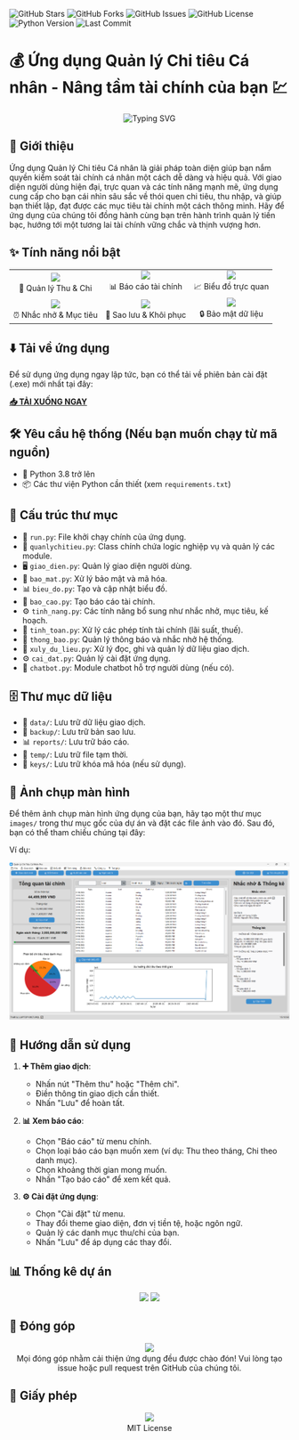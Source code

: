 ![GitHub Stars](https://img.shields.io/github/stars/Chieenslee/Quan_ly_chi_tieu?style=social)
![GitHub Forks](https://img.shields.io/github/forks/Chieenslee/Quan_ly_chi_tieu?style=social)
![GitHub Issues](https://img.shields.io/github/issues/Chieenslee/Quan_ly_chi_tieu?style=social)
![GitHub License](https://img.shields.io/github/license/Chieenslee/Quan_ly_chi_tieu?style=social)
![Python Version](https://img.shields.io/badge/python-3.8%2B-blue?style=social)
![Last Commit](https://img.shields.io/github/last-commit/Chieenslee/Quan_ly_chi_tieu?style=social)

# 💰 Ứng dụng Quản lý Chi tiêu Cá nhân - Nâng tầm tài chính của bạn 💹

<div align="center">
  <img src="https://readme-typing-svg.herokuapp.com?font=Fira+Code&weight=500&size=40&pause=1000&color=2E8B57&center=true&vCenter=true&width=900&height=100&lines=Quản+lý+chi+tiêu+thông+minh;Theo+dõi+thu+chi+hiệu+quả;Đạt+mục+tiêu+tài+chính" alt="Typing SVG" />
</div>

## 🚀 Giới thiệu

Ứng dụng Quản lý Chi tiêu Cá nhân là giải pháp toàn diện giúp bạn nắm quyền kiểm soát tài chính cá nhân một cách dễ dàng và hiệu quả. Với giao diện người dùng hiện đại, trực quan và các tính năng mạnh mẽ, ứng dụng cung cấp cho bạn cái nhìn sâu sắc về thói quen chi tiêu, thu nhập, và giúp bạn thiết lập, đạt được các mục tiêu tài chính một cách thông minh. Hãy để ứng dụng của chúng tôi đồng hành cùng bạn trên hành trình quản lý tiền bạc, hướng tới một tương lai tài chính vững chắc và thịnh vượng hơn.

## ✨ Tính năng nổi bật

<div align="center">
  <table>
    <tr>
      <td align="center">
        <img src="https://media.giphy.com/media/3o7bu3XilJ5BOiSGic/giphy.gif" width="100">
        <br>
        💸 Quản lý Thu & Chi
      </td>
      <td align="center">
        <img src="https://media.giphy.com/media/3o7bu8mNhroP0zQqME/giphy.gif" width="100">
        <br>
        📊 Báo cáo tài chính
      </td>
      <td align="center">
        <img src="https://media.giphy.com/media/3o7bu6zLWXjFCio9Je/giphy.gif" width="100">
        <br>
        📈 Biểu đồ trực quan
      </td>
    </tr>
    <tr>
      <td align="center">
        <img src="https://media.giphy.com/media/3o7bu4D1J6zB3QMA7S/giphy.gif" width="100">
        <br>
        ⏰ Nhắc nhở & Mục tiêu
      </td>
      <td align="center">
        <img src="https://media.giphy.com/media/3o7bu5X6X6X6X6X6X6/giphy.gif" width="100">
        <br>
        💾 Sao lưu & Khôi phục
      </td>
      <td align="center">
        <img src="https://media.giphy.com/media/3o7bu6zLWXjFCio9Je/giphy.gif" width="100">
        <br>
        🔒 Bảo mật dữ liệu
      </td>
    </tr>
  </table>
</div>

## ⬇️ Tải về ứng dụng

Để sử dụng ứng dụng ngay lập tức, bạn có thể tải về phiên bản cài đặt (.exe) mới nhất tại đây:

**[📥 TẢI XUỐNG NGAY](ĐIỀN_LIÊN_KẾT_TẢI_VỀ_FILE_EXE_CỦA_BẠN_VÀO_ĐÂY)**

## 🛠️ Yêu cầu hệ thống (Nếu bạn muốn chạy từ mã nguồn)

-   🐍 Python 3.8 trở lên
-   📦 Các thư viện Python cần thiết (xem `requirements.txt`)

## 📂 Cấu trúc thư mục

-   🏃 `run.py`: File khởi chạy chính của ứng dụng.
-   🧠 `quanlychitieu.py`: Class chính chứa logic nghiệp vụ và quản lý các module.
-   🖥️ `giao_dien.py`: Quản lý giao diện người dùng.
-   🔐 `bao_mat.py`: Xử lý bảo mật và mã hóa.
-   📊 `bieu_do.py`: Tạo và cập nhật biểu đồ.
-   📑 `bao_cao.py`: Tạo báo cáo tài chính.
-   ⚙️ `tinh_nang.py`: Các tính năng bổ sung như nhắc nhở, mục tiêu, kế hoạch.
-   🧮 `tinh_toan.py`: Xử lý các phép tính tài chính (lãi suất, thuế).
-   🔔 `thong_bao.py`: Quản lý thông báo và nhắc nhở hệ thống.
-   💾 `xuly_du_lieu.py`: Xử lý đọc, ghi và quản lý dữ liệu giao dịch.
-   ⚙️ `cai_dat.py`: Quản lý cài đặt ứng dụng.
-   🤖 `chatbot.py`: Module chatbot hỗ trợ người dùng (nếu có).

## 🗄️ Thư mục dữ liệu

-   📁 `data/`: Lưu trữ dữ liệu giao dịch.
-   💾 `backup/`: Lưu trữ bản sao lưu.
-   📊 `reports/`: Lưu trữ báo cáo.
-   📝 `temp/`: Lưu trữ file tạm thời.
-   🔑 `keys/`: Lưu trữ khóa mã hóa (nếu sử dụng).

## 📸 Ảnh chụp màn hình

Để thêm ảnh chụp màn hình ứng dụng của bạn, hãy tạo một thư mục `images/` trong thư mục gốc của dự án và đặt các file ảnh vào đó. Sau đó, bạn có thể tham chiếu chúng tại đây:

Ví dụ:

![Màn hình chính](images/main_screen.png)

## 📖 Hướng dẫn sử dụng

1.  **➕ Thêm giao dịch**:
    -   Nhấn nút "Thêm thu" hoặc "Thêm chi".
    -   Điền thông tin giao dịch cần thiết.
    -   Nhấn "Lưu" để hoàn tất.

2.  **📊 Xem báo cáo**:
    -   Chọn "Báo cáo" từ menu chính.
    -   Chọn loại báo cáo bạn muốn xem (ví dụ: Thu theo tháng, Chi theo danh mục).
    -   Chọn khoảng thời gian mong muốn.
    -   Nhấn "Tạo báo cáo" để xem kết quả.

3.  **⚙️ Cài đặt ứng dụng**:
    -   Chọn "Cài đặt" từ menu.
    -   Thay đổi theme giao diện, đơn vị tiền tệ, hoặc ngôn ngữ.
    -   Quản lý các danh mục thu/chi của bạn.
    -   Nhấn "Lưu" để áp dụng các thay đổi.

## 📊 Thống kê dự án

<div align="center">
  <img src="https://github-readme-stats.vercel.app/api?username=Chieenslee&show_icons=true&theme=radical" />
  <img src="https://github-readme-streak-stats.herokuapp.com/?user=Chieenslee&theme=radical" />
</div>

## 🤝 Đóng góp

<div align="center">
  <img src="https://media.giphy.com/media/3o7bu3XilJ5BOiSGic/giphy.gif" width="100">
  <br>
  Mọi đóng góp nhằm cải thiện ứng dụng đều được chào đón! Vui lòng tạo issue hoặc pull request trên GitHub của chúng tôi.
</div>

## 📄 Giấy phép

<div align="center">
  <img src="https://media.giphy.com/media/3o7bu4D1J6zB3QMA7S/giphy.gif" width="100">
  <br>
  MIT License 
</div> 
